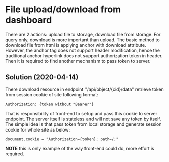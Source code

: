 # File upload/download from dashboard

There are 2 actions: upload file to storage, download file from storage. For
query only, download is more important than upload. The basic method to download
file from html is applying anchor with download attribute. However, the anchor
tag does not support header modification, hence the traditional anchor hyperlink
does not support authorization token in header. Then it is required to find
another mechanism to pass token to server.

## Solution (2020-04-14)

There download resource in endpoint "/api/object/{cid}/data" retrieve token from
session cookie of site following format:

```
Authorization: {token without "Bearer"}
```

That is responsibility of front-end to setup and pass this cookie to server
endpoint. The server itself is stateless and will not save any token by itself.
The simple idea is that pass token from local storage and generate session
cookie for whole site as below:

```
document.cookie = "Authorization={token}; path=/;"
```

**NOTE** this is only example of the way front-end could do, more effort is
required.
